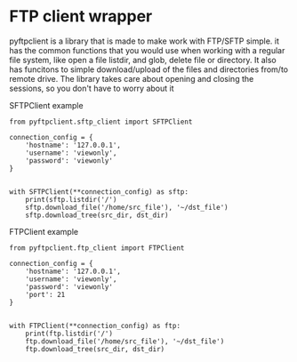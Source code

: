 FTP client wrapper
====================

pyftpclient is a library that is made to make work with FTP/SFTP simple. it has the common functions that you would use when working with a regular file system, like open a file listdir, and glob, delete file or directory. It also has funcitons to simple download/upload of the files and directories from/to remote drive. The library takes care about opening and closing the sessions, so you don't have to worry about it


SFTPClient example
```
from pyftpclient.sftp_client import SFTPClient

connection_config = {
    'hostname': '127.0.0.1',
    'username': 'viewonly',
    'password': 'viewonly'
}


with SFTPClient(**connection_config) as sftp:
    print(sftp.listdir('/')
    sftp.download_file('/home/src_file'), '~/dst_file')
    sftp.download_tree(src_dir, dst_dir)
```


FTPClient example
```
from pyftpclient.ftp_client import FTPClient

connection_config = {
    'hostname': '127.0.0.1',
    'username': 'viewonly',
    'password': 'viewonly'
    'port': 21
}


with FTPClient(**connection_config) as ftp:
    print(ftp.listdir('/')
    ftp.download_file('/home/src_file'), '~/dst_file')
    ftp.download_tree(src_dir, dst_dir)
```